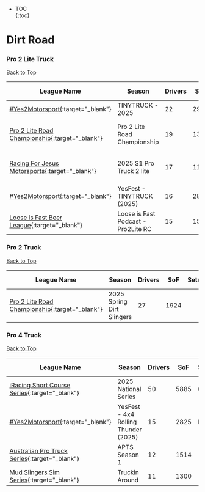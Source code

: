 * TOC  
{:toc}

# Dirt Road

### Pro 2 Lite Truck

[Back to Top](#)  

| League Name | Season | Drivers | SoF | Setup | Upcoming Race | New York | London | Sydney |
|--------------------------------------------------------------------------------------------------------------------------|------------------------------------|-------|----|-----|-------------------|------------------------|------------------------|-------------------------|
|[\#Yes2Motorsport](https://members.iracing.com/membersite/member/LeagueView.do?league=5789){:target="_blank"} |TINYTRUCK \- 2025 |22 |2961 |Fixed | | | | |
|[Pro 2 Lite Road Championship](https://members.iracing.com/membersite/member/LeagueView.do?league=12329){:target="_blank"} |Pro 2 Lite Road Championship |19 |1330 | |Sonoma Raceway |Tue, June 17 09:00PM EDT |Wed, June 18 02:00AM BST |Wed, June 18 11:00AM AEST |
|[Racing For Jesus Motorsports](https://members.iracing.com/membersite/member/LeagueView.do?league=179){:target="_blank"} |2025 S1 Pro Truck 2 lite |17 |1173 | |Circuito de Navarra |Thu, June 19 08:00PM EDT |Fri, June 20 01:00AM BST |Fri, June 20 10:00AM AEST |
|[\#Yes2Motorsport](https://members.iracing.com/membersite/member/LeagueView.do?league=5789){:target="_blank"} |YesFest \- TINYTRUCK \(2025\) |16 |2813 |Fixed | | | | |
|[Loose is Fast Beer League](https://members.iracing.com/membersite/member/LeagueView.do?league=290){:target="_blank"} |Loose is Fast Podcast \- Pro2Lite RC |15 |1576 |Fixed | | | | |

### Pro 2 Truck

[Back to Top](#)  

| League Name | Season | Drivers | SoF | Setup | Upcoming Race | New York | London | Sydney |
|--------------------------------------------------------------------------------------------------------------------------|-------------------------|-------|----|-----|-------------|--------|------|------|
|[Pro 2 Lite Road Championship](https://members.iracing.com/membersite/member/LeagueView.do?league=12329){:target="_blank"} |2025 Spring Dirt Slingers |27 |1924 | | | | | |

### Pro 4 Truck

[Back to Top](#)  

| League Name | Season | Drivers | SoF | Setup | Upcoming Race | New York | London | Sydney |
|-------------------------------------------------------------------------------------------------------------------------|---------------------------------------|-------|----|-----|-------------|--------|------|------|
|[iRacing Short Course Series](https://members.iracing.com/membersite/member/LeagueView.do?league=3946){:target="_blank"} |2025 National Series |50 |5885 |Open | | | | |
|[\#Yes2Motorsport](https://members.iracing.com/membersite/member/LeagueView.do?league=5789){:target="_blank"} |YesFest \- 4x4 Rolling Thunder \(2025\) |15 |2825 |Fixed | | | | |
|[Australian Pro Truck Series](https://members.iracing.com/membersite/member/LeagueView.do?league=12419){:target="_blank"} |APTS Season 1 |12 |1514 | | | | | |
|[Mud Slingers Sim Series](https://members.iracing.com/membersite/member/LeagueView.do?league=12267){:target="_blank"} |Truckin Around |11 |1300 | | | | | |

